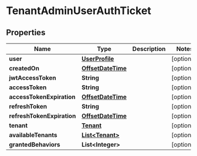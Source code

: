 
# TenantAdminUserAuthTicket

## Properties
Name | Type | Description | Notes
------------ | ------------- | ------------- | -------------
**user** | [**UserProfile**](UserProfile.md) |  |  [optional]
**createdOn** | [**OffsetDateTime**](OffsetDateTime.md) |  |  [optional]
**jwtAccessToken** | **String** |  |  [optional]
**accessToken** | **String** |  |  [optional]
**accessTokenExpiration** | [**OffsetDateTime**](OffsetDateTime.md) |  |  [optional]
**refreshToken** | **String** |  |  [optional]
**refreshTokenExpiration** | [**OffsetDateTime**](OffsetDateTime.md) |  |  [optional]
**tenant** | [**Tenant**](Tenant.md) |  |  [optional]
**availableTenants** | [**List&lt;Tenant&gt;**](Tenant.md) |  |  [optional]
**grantedBehaviors** | **List&lt;Integer&gt;** |  |  [optional]



